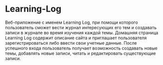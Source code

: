 # Learning-Log

Веб-приложение с именем Learning Log, при помощи которого 
пользователь сможет вести журнал интересующих его тем и создавать записи 
в журнале во время изучения каждой темы. Домашняя страница Learning Log 
содержит описание сайта и приглашает пользователя зарегистрироваться 
либо ввести свои учетные данные. После успешного входа пользователь получает возможность создавать новые темы, добавлять новые записи, читать 
и редактировать существующие записи.
